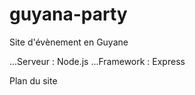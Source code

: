 # guyana-party

Site d'évènement en Guyane

...Serveur : Node.js
...Framework : Express

Plan du site
